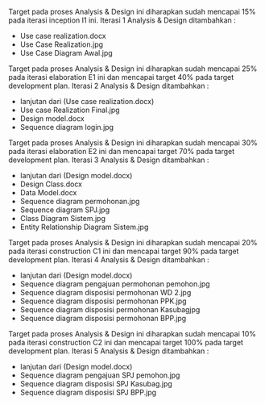 Target pada proses Analysis & Design ini diharapkan sudah mencapai 15% pada iterasi inception I1 ini.  Iterasi 1 Analysis & Design ditambahkan :
- Use case realization.docx
- Use Case Realization.jpg
- Use Case Diagram Awal.jpg

Target pada proses Analysis & Design ini diharapkan sudah mencapai 25% pada iterasi elaboration E1 ini dan mencapai target 40% pada target development plan. Iterasi 2 Analysis & Design ditambahkan :
- lanjutan dari (Use case realization.docx)
- Use case Realization Final.jpg
- Design model.docx
- Sequence diagram login.jpg

Target pada proses Analysis & Design ini diharapkan sudah mencapai 30% pada iterasi elaboration E2 ini dan mencapai target 70% pada target development plan. Iterasi 3 Analysis & Design ditambahkan :
- lanjutan dari (Design model.docx)
- Design Class.docx
- Data Model.docx
- Sequence diagram permohonan.jpg
- Sequence diagram SPJ.jpg
- Class Diagram Sistem.jpg
- Entity Relationship Diagram Sistem.jpg

Target pada proses Analysis & Design ini diharapkan sudah mencapai 20% pada iterasi construction C1 ini dan mencapai target 90% pada target development plan. Iterasi 4 Analysis & Design ditambahkan :
- lanjutan dari (Design model.docx)
- Sequence diagram pengajuan permohonan pemohon.jpg
- Sequence diagram disposisi permohonan WD 2.jpg
- Sequence diagram disposisi permohonan PPK.jpg
- Sequence diagram disposisi permohonan Kasubagjpg
- Sequence diagram disposisi permohonan BPP.jpg

Target pada proses Analysis & Design ini diharapkan sudah mencapai 10% pada iterasi construction C2 ini dan mencapai target 100% pada target development plan. Iterasi 5 Analysis & Design ditambahkan :
- lanjutan dari (Design model.docx)
- Sequence diagram pengajuan SPJ pemohon.jpg
- Sequence diagram disposisi SPJ Kasubag.jpg
- Sequence diagram disposisi SPJ BPP.jpg